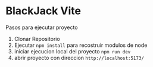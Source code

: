 # BlackJack Vite

Pasos para ejecutar proyecto

1. Clonar Repositorio
2. Ejecutar ```npm install``` para recostruir modulos de node
3. iniciar ejecucion local del proyecto ```npm run dev```
4. abrir proyecto con direccion ```http://localhost:5173/```